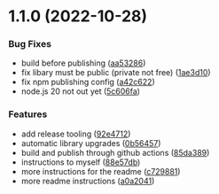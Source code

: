 

# 1.1.0 (2022-10-28)


### Bug Fixes

* build before publishing ([aa53286](https://github.com/georgeflug/async-array/commit/aa53286545345581c73747981ebf1ae89b178203))
* fix libary must be public (private not free) ([1ae3d10](https://github.com/georgeflug/async-array/commit/1ae3d10bc7a87355cbab73e1b6aaaef899b0c7eb))
* fix npm publishing config ([a42c622](https://github.com/georgeflug/async-array/commit/a42c62283df24785790aeea8076081b3c905c505))
* node.js 20 not out yet ([5c606fa](https://github.com/georgeflug/async-array/commit/5c606fa15d612fb4cf17c9cc42e137612debef91))


### Features

* add release tooling ([92e4712](https://github.com/georgeflug/async-array/commit/92e4712329113232c2a043779246075c5ccf3b93))
* automatic library upgrades ([0b56457](https://github.com/georgeflug/async-array/commit/0b56457935dbae37ca3ca343d831a6200961406a))
* build and publish through github actions ([85da389](https://github.com/georgeflug/async-array/commit/85da389bf98610e6321ae8ab86699b92dcf8e91a))
* instructions to myself ([88e57db](https://github.com/georgeflug/async-array/commit/88e57db68361ae19a2f697ad8c4b8913f8fe41fc))
* more instructions for the readme ([c729881](https://github.com/georgeflug/async-array/commit/c729881d39d690ef9c08b3804c2b425db555f305))
* more readme instructions ([a0a2041](https://github.com/georgeflug/async-array/commit/a0a20410606a4299667fa498221783fc00fa6211))